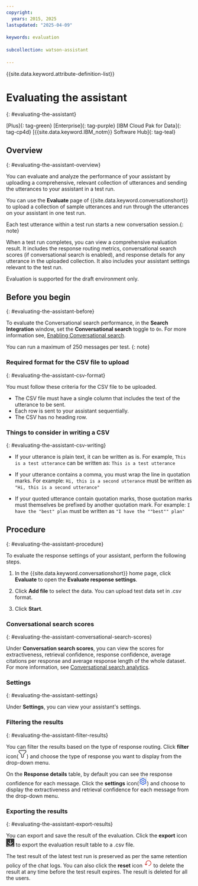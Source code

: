 ```yaml
---
copyright:
  years: 2015, 2025
lastupdated: "2025-04-09"

keywords: evaluation

subcollection: watson-assistant

---
```


{{site.data.keyword.attribute-definition-list}}

# Evaluating the assistant
{: #evaluating-the-assistant}

[Plus]{: tag-green} [Enterprise]{: tag-purple} [IBM Cloud Pak for Data]{: tag-cp4d} [{{site.data.keyword.IBM_notm}} Software Hub]{: tag-teal}

## Overview
{: #evaluating-the-assistant-overview}

You can evaluate and analyze the performance of your assistant by uploading a comprehensive, relevant collection of utterances and sending the utterances to your assistant in a test run.

You can use the **Evaluate** page of {{site.data.keyword.conversationshort}} to upload a collection of sample utterances and run through the utterances on your assistant in one test run. 

Each test utterance within a test run starts a new conversation session.{: note}

When a test run completes, you can view a comprehensive evaluation result. It includes the response routing metrics, conversational search scores (if conversational search is enabled), and response details for any utterance in the uploaded collection. It also includes your assistant settings relevant to the test run.

Evaluation is supported for the draft environment only.

## Before you begin
{: #evaluating-the-assistant-before}

To evaluate the Conversational search performance, in the **Search Integration** window, set the **Conversational search** toggle to `On`. For more information see, [Enabling Conversational search](https://cloud.ibm.com/docs/watson-assistant?topic=watson-assistant-conversational-search#conversational-search-setup).

You can run a maximum of 250 messages per test.
{: note}

### Required format for the CSV file to upload
{: #evaluating-the-assistant-csv-format}

You must follow these criteria for the CSV file to be uploaded. 

- The CSV file must have a single column that includes the text of the utterance to be sent.
- Each row is sent to your assistant sequentially. 
- The CSV has no heading row. 

### Things to consider in writing a CSV
{: #evaluating-the-assistant-csv-writing}

- If your utterance is plain text, it can be written as is. For example, `This is a test utterance` can be written as:
   `This is a test utterance`

- If your utterance contains a comma, you must wrap the line in quotation marks. For example:
   `Hi, this is a second utterance` must be written as `"Hi, this is a second utterance"`

- If your quoted utterance contain quotation marks, those quotation marks must themselves be prefixed by another quotation mark. For example:
   `I have the "best" plan` must be written as `"I have the ""best"" plan"`

## Procedure
{: #evaluating-the-assistant-procedure}

To evaluate the response settings of your assistant, perform the following steps.

1. In the {{site.data.keyword.conversationshort}} home page, click **Evaluate** to open the **Evaluate response settings**.

1. Click **Add file** to select the data. You can upload test data set in .csv format.

1. Click **Start**.

### Conversational search scores
{: #evaluating-the-assistant-conversational-search-scores}

Under **Conversation search scores**, you can view the scores for extractiveness, retrieval confidence, response confidence, average citations per response and average response length of the whole dataset. For more information, see [Conversational search analytics](https://cloud.ibm.com/docs/watson-assistant?topic=watson-assistant-conversational-search-analytics).

### Settings
{: #evaluating-the-assistant-settings}

Under **Settings**, you can view your assistant's settings.

### Filtering the results
{: #evaluating-the-assistant-filter-results}

You can filter the results based on the type of response routing. Click **filter** icon(![Filter icon](images/filter-response.png)) and choose the type of response you want to display from the drop-down menu.

On the **Response details** table, by default you can see the response confidence for each message. Click the **settings** icon(![Settings icon](images/response-details-settings.png)) and choose to display the extractiveness and retrieval confidence for each message from the drop-down menu.

### Exporting the results
{: #evaluating-the-assistant-export-results}

You can export and save the result of the evaluation. Click the **export** icon ![filter icon](images/export-evaluation-results.png) to export the evaluation result table to a .csv file. 

The test result of the latest test run is preserved as per the same retention policy of the chat logs. You can also click the **reset** icon ![Reset icon](images/reset-evaluation-results.png) to delete the result at any time before the test result expires. The result is deleted for all the users.
